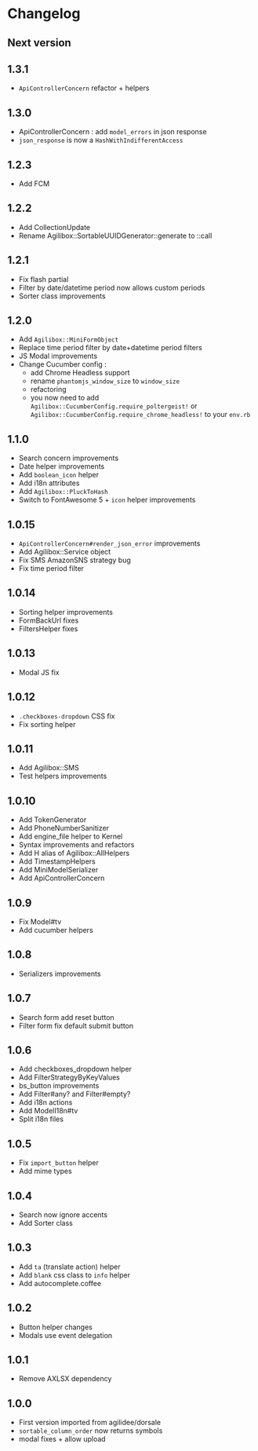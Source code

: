 # Changelog

## Next version

## 1.3.1

- `ApiControllerConcern` refactor + helpers

## 1.3.0

- ApiControllerConcern : add `model_errors` in json response
- `json_response` is now a `HashWithIndifferentAccess`

## 1.2.3

- Add FCM

## 1.2.2

- Add CollectionUpdate
- Rename Agilibox::SortableUUIDGenerator::generate to ::call

## 1.2.1

- Fix flash partial
- Filter by date/datetime period now allows custom periods
- Sorter class improvements

## 1.2.0

- Add `Agilibox::MiniFormObject`
- Replace time period filter by date+datetime period filters
- JS Modal improvements
- Change Cucumber config :
  - add Chrome Headless support
  - rename `phantomjs_window_size` to `window_size`
  - refactoring
  - you now need to add `Agilibox::CucumberConfig.require_poltergeist!` or `Agilibox::CucumberConfig.require_chrome_headless!` to your `env.rb`

## 1.1.0

- Search concern improvements
- Date helper improvements
- Add `boolean_icon` helper
- Add i18n attributes
- Add `Agilibox::PluckToHash`
- Switch to FontAwesome 5 + `icon` helper improvements

## 1.0.15

- `ApiControllerConcern#render_json_error` improvements
- Add Agilibox::Service object
- Fix SMS AmazonSNS strategy bug
- Fix time period filter

## 1.0.14

- Sorting helper improvements
- FormBackUrl fixes
- FiltersHelper fixes

## 1.0.13

- Modal JS fix

## 1.0.12

- `.checkboxes-dropdown` CSS fix
- Fix sorting helper

## 1.0.11

- Add Agilibox::SMS
- Test helpers improvements

## 1.0.10

- Add TokenGenerator
- Add PhoneNumberSanitizer
- Add engine_file helper to Kernel
- Syntax improvements and refactors
- Add H alias of Agilibox::AllHelpers
- Add TimestampHelpers
- Add MiniModelSerializer
- Add ApiControllerConcern

## 1.0.9

- Fix Model#tv
- Add cucumber helpers

## 1.0.8

- Serializers improvements

## 1.0.7

- Search form add reset button
- Filter form fix default submit button

## 1.0.6

- Add checkboxes_dropdown helper
- Add FilterStrategyByKeyValues
- bs_button improvements
- Add Filter#any? and Filter#empty?
- Add i18n actions
- Add ModelI18n#tv
- Split i18n files

## 1.0.5

- Fix `import_button` helper
- Add mime types

## 1.0.4

- Search now ignore accents
- Add Sorter class

## 1.0.3

- Add `ta` (translate action) helper
- Add `blank` css class to `info` helper
- Add autocomplete.coffee

## 1.0.2

- Button helper changes
- Modals use event delegation

## 1.0.1

- Remove AXLSX dependency

## 1.0.0

- First version imported from agilidee/dorsale
- `sortable_column_order` now returns symbols
- modal fixes + allow upload
